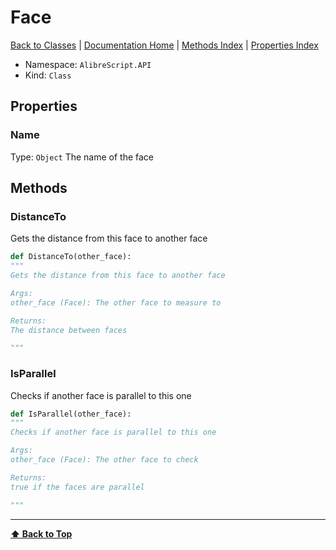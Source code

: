 # Face

[ Back to Classes](Classes) | [Documentation Home](../README.md) | [Methods Index](Methods-Index) | [Properties Index](Properties-Index)

- Namespace: `AlibreScript.API`
- Kind: `Class`

## Properties

### Name
Type: `Object`
The name of the face

## Methods


### DistanceTo

Gets the distance from this face to another face

```python
def DistanceTo(other_face):
"""
Gets the distance from this face to another face

Args:
other_face (Face): The other face to measure to

Returns:
The distance between faces

"""
```


### IsParallel

Checks if another face is parallel to this one

```python
def IsParallel(other_face):
"""
Checks if another face is parallel to this one

Args:
other_face (Face): The other face to check

Returns:
true if the faces are parallel

"""
```

---
**[⬆ Back to Top](#face)**
